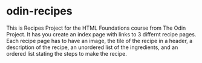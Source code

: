 # odin-recipes
This is Recipes Project for the HTML Foundations course from The Odin Project. It has you create an index page with links to 3 differnt recipe pages. Each recipe page has to have an image, the tile of the recipe in a header, a description of the recipe, an unordered list of the ingredients, and an ordered list stating the steps to make the recipe.
